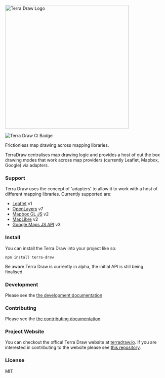 <img src="https://terradraw.io/imgs/logo.png" alt="Terra Draw Logo" width="400"/>

![Terra Draw CI Badge](https://github.com/JamesLMilner/terra-draw/actions/workflows/ci.yml/badge.svg)

Frictionless map drawing across mapping libraries.

TerraDraw centralises map drawing logic and provides a host of out the box drawing modes that work across map providers (currently Leaflet, Mapbox, Google) via adapters.

### Support 

Terra Draw uses the concept of 'adapters' to allow it to work with a host of different mapping libraries. Currently supported are:

* [Leaflet](https://leafletjs.com/) v1
* [OpenLayers](https://openlayers.org/) v7
* [Mapbox GL JS](https://www.mapbox.com/mapbox-gljs) v2
* [MapLibre](https://maplibre.org/projects/maplibre-gl-js/) v2
* [Google Maps JS API](https://developers.google.com/maps/documentation/javascript/overview) v3

### Install

You can install the Terra Draw into your project like so:

```shell
npm install terra-draw
```

Be aware Terra Draw is currently in alpha, the initial API is still being finalised  

### Development

Please see the [the development documentation](./DEVELOPMENT.md)

### Contributing

Please see the [the contributing documentation](./CONTRIBUTING.md)

### Project Website

You can checkout the offical Terra Draw website at [terradraw.io](https://www.terradraw.io). If you are interested in contributing to the website please see [this repository](https://www.github.com/JamesLMilner/terra-draw-website).

### License

MIT
